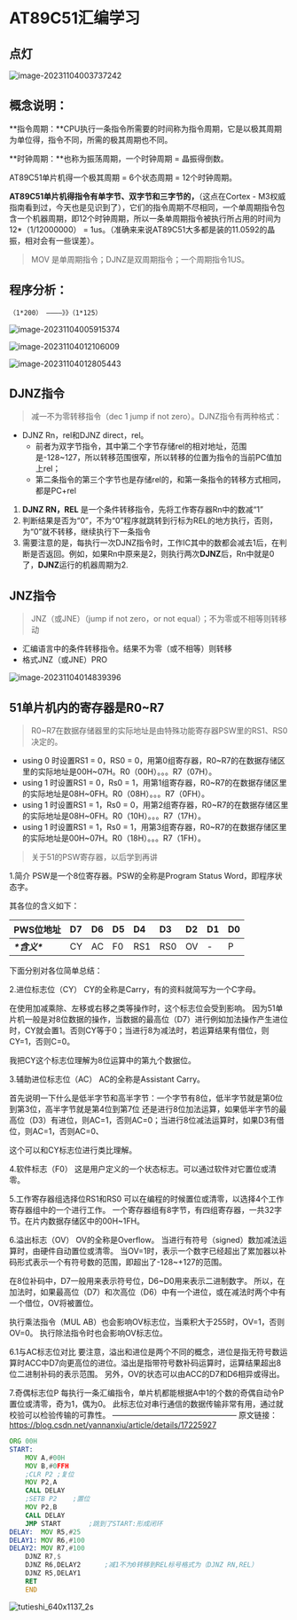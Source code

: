 # AT89C51汇编学习

## 点灯

![image-20231104003737242](https://zdh934.oss-cn-shenzhen.aliyuncs.com/PigGo/202311040037455.png)



## 概念说明：

**指令周期：**CPU执行一条指令所需要的时间称为指令周期，它是以极其周期为单位得，指令不同，所需的极其周期也不同。

**时钟周期：**也称为振荡周期，一个时钟周期 = 晶振得倒数。

AT89C51单片机得一个极其周期 = 6个状态周期 = 12个时钟周期。

**AT89C51单片机得指令有单字节、双字节和三字节的，**（这点在Cortex - M3权威指南看到过，今天也是见识到了），它们的指令周期不尽相同，一个单周期指令包含一个机器周期，即12个时钟周期，所以一条单周期指令被执行所占用的时间为12*（1/12000000） = 1us。（准确来来说AT89C51大多都是装的11.0592的晶振，相对会有一些误差）。

> MOV 是单周期指令；DJNZ是双周期指令；一个周期指令1US。

## 程序分析：

```ABAP
（1*200） ————》》（1*125）
```

![image-20231104005915374](https://zdh934.oss-cn-shenzhen.aliyuncs.com/PigGo/202311040059459.png)

![image-20231104012106009](https://zdh934.oss-cn-shenzhen.aliyuncs.com/PigGo/202311040121079.png)

![image-20231104012805443](https://zdh934.oss-cn-shenzhen.aliyuncs.com/PigGo/202311040128520.png)

## DJNZ指令

> 减一不为零转移指令（dec 1 jump if not zero）。DJNZ指令有两种格式：

- DJNZ Rn，rel和DJNZ direct，rel。
    - 前者为双字节指令，其中第二个字节存储rel的相对地址，范围是-128~127，所以转移范围很窄，所以转移的位置为指令的当前PC值加上rel；
    - 第二条指令的第三个字节也是存储rel的，和第一条指令的转移方式相同，都是PC+rel

1. **DJNZ RN，REL** 是一个条件转移指令，先将工作寄存器Rn中的数减“1”
2. 判断结果是否为“0”，不为“0”程序就跳转到行标为REL的地方执行，否则，为“0”就不转移，继续执行下一条指令
3. 需要注意的是，每执行一次DJNZ指令时，工作IC其中的数都会减去1后，在判断是否返回。例如，如果Rn中原来是2，则执行两次**DJNZ**后，Rn中就是0了，**DJNZ**运行的机器周期为2.

## JNZ指令

> JNZ（或JNE）（jump if not zero，or not equal）；不为零或不相等则转移动

- 汇编语言中的条件转移指令。结果不为零（或不相等）则转移
- 格式JNZ（或JNE）PRO

![image-20231104014839396](https://zdh934.oss-cn-shenzhen.aliyuncs.com/PigGo/202311040148464.png)

## 51单片机内的寄存器是R0~R7

> R0~R7在数据存储器里的实际地址是由特殊功能寄存器PSW里的RS1、RS0决定的。

- using 0 时设置RS1 = 0，RS0 = 0，用第0组寄存器，R0~R7的在数据存储区里的实际地址是00H~07H。R0（00H）。。。R7（07H）。
- using 1 时设置RS1 = 0，Rs0 = 1，用第1组寄存器，R0~R7的在数据存储区里的实际地址是08H~0FH。R0（08H）。。。R7（0FH）。
- using 1 时设置RS1 = 1，Rs0 = 0，用第2组寄存器，R0~R7的在数据存储区里的实际地址是08H~0FH。R0（10H）。。。R7（17H）。
- using 1 时设置RS1 = 1，Rs0 = 1，用第3组寄存器，R0~R7的在数据存储区里的实际地址是00H~07H。R0（18H）。。。R7（1FH）。

> 关于51的PSW寄存器，以后学到再讲

1.简介
PSW是一个8位寄存器。PSW的全称是Program Status Word，即程序状态字。

其各位的含义如下：

| PWS位地址      | D7   | D6   | D5   | D4   | D3   | D2   | D1   | D0   |
| :------------- | :--- | :--- | :--- | :--- | :--- | :--- | :--- | :--- |
| ***\*含义\**** | CY   | AC   | F0   | RS1  | RS0  | OV   | -    | P    |

下面分别对各位简单总结：

2.进位标志位（CY）
CY的全称是Carry，有的资料就简写为一个C字母。

在使用加减乘除、左移或右移之类等操作时，这个标志位会受到影响。
因为51单片机一般是对8位数据的操作，当数据的最高位（D7）进行例如加法操作产生进位时，CY就会置1。否则CY等于0；当进行8为减法时，若运算结果有借位，则CY=1，否则C=0。

我把CY这个标志位理解为8位运算中的第九个数据位。

3.辅助进位标志位（AC）
AC的全称是Assistant Carry。

首先说明一下什么是低半字节和高半字节：一个字节有8位，低半字节就是第0位到第3位，高半字节就是第4位到第7位
还是进行8位加法运算，如果低半字节的最高位（D3）有进位，则AC=1，否则AC=0；当进行8位减法运算时，如果D3有借位，则AC=1，否则AC=0、

这个可以和CY标志位进行类比理解。

4.软件标志（F0）
这是用户定义的一个状态标志。可以通过软件对它置位或清零。

5.工作寄存器组选择位RS1和RS0
可以在编程的时候置位或清零，以选择4个工作寄存器组中的一个进行工作。
一个寄存器组有8字节，有四组寄存器，一共32字节。在片内数据存储区中的00H~1FH。

6.溢出标志（OV）
OV的全称是Overflow。
当进行有符号（signed）数加减法运算时，由硬件自动置位或清零。
当OV=1时，表示一个数字已经超出了累加器以补码形式表示一个有符号数的范围，即超出了-128~+127的范围。

在8位补码中，D7一般用来表示符号位，D6~D0用来表示二进制数字。
所以，在加法时，如果最高位（D7）和次高位（D6）中有一个进位，或在减法时两个中有一个借位，OV将被置位。

执行乘法指令（MUL  AB）也会影响OV标志位，当乘积大于255时，OV=1，否则OV=0。
执行除法指令时也会影响OV标志位。

6.1与AC标志位对比
要注意，溢出和进位是两个不同的概念，进位是指无符号数运算时ACC中D7向更高位的进位。溢出是指带符号数补码运算时，运算结果超出8位二进制补码的表示范围。
另外，OV的状态可以由ACC的D7和D6相异或得出。

7.奇偶标志位P
每执行一条汇编指令，单片机都能根据A中1的个数的奇偶自动令P置位或清零，奇为1，偶为0。
此标志位对串行通信的数据传输非常有用，通过就校验可以检验传输的可靠性。
————————————————
原文链接：https://blog.csdn.net/yannanxiu/article/details/17225927

```asm
ORG 00H
START:
	MOV A,#00H
	MOV B,#0FFH
	;CLR P2	;复位
	MOV P2,A
	CALL DELAY
	;SETB P2	;置位
	MOV P2,B
	CALL DELAY
	JMP START		;跳到了START:形成闭环
DELAY:	MOV R5,#25
DELAY1: MOV R6,#100
DELAY2: MOV R7,#100
	DJNZ R7,$
	DJNZ R6,DELAY2		;减1不为0转移到REL标号格式为（DJNZ RN,REL）
	DJNZ R5,DELAY1
	RET
	END
```

![tutieshi_640x1137_2s](https://zdh934.oss-cn-shenzhen.aliyuncs.com/PigGo/202311040207512.gif)




























